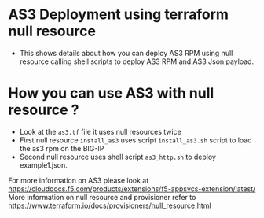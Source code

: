 # AS3 Deployment using terraform  null resource
- This shows details about how you can deploy AS3 RPM using null resource calling shell scripts to deploy AS3 RPM and AS3 Json payload. 
# How you can use AS3 with null resource ?
- Look at the ``as3.tf`` file it uses null resources twice 
- First null resource ``install_as3`` uses script ``install_as3.sh`` script to load the as3 rpm on the BIG-IP
- Second null resource uses shell script ``as3_http.sh`` to deploy example1.json.

For more information on AS3 please look at https://clouddocs.f5.com/products/extensions/f5-appsvcs-extension/latest/ 
More information on null resource and provisioner refer to https://www.terraform.io/docs/provisioners/null_resource.html
